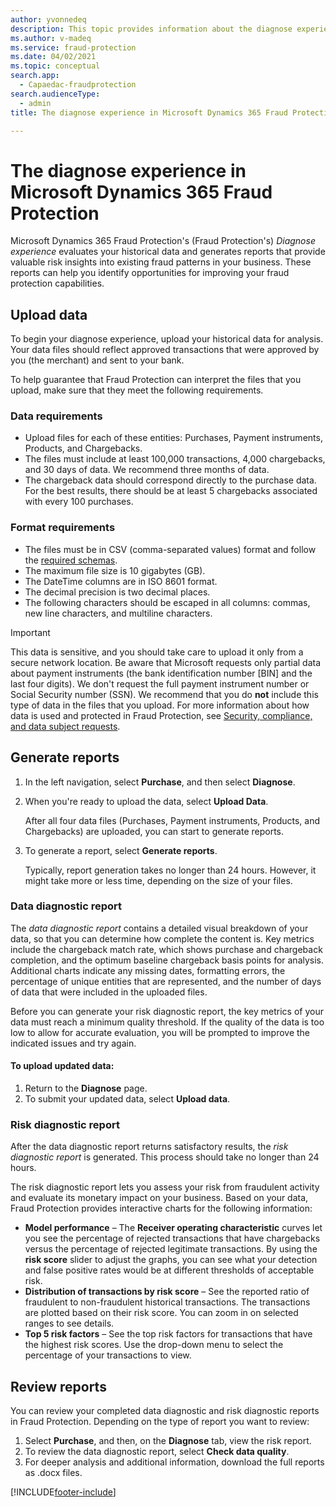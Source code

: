 ```yaml
---
author: yvonnedeq
description: This topic provides information about the diagnose experience in Microsoft Dynamics 365 Fraud Protection.
ms.author: v-madeq
ms.service: fraud-protection
ms.date: 04/02/2021
ms.topic: conceptual
search.app: 
  - Capaedac-fraudprotection
search.audienceType:
  - admin
title: The diagnose experience in Microsoft Dynamics 365 Fraud Protection

---
```


# The diagnose experience in Microsoft Dynamics 365 Fraud Protection

Microsoft Dynamics 365 Fraud Protection's (Fraud Protection's) *Diagnose experience* evaluates your historical data and generates reports that provide valuable risk insights into existing fraud patterns in your business. These reports can help you identify opportunities for improving your fraud protection capabilities.


## Upload data

To begin your diagnose experience, upload your historical data for analysis. Your data files should reflect approved transactions that were approved by you (the merchant) and sent to your bank.

To help guarantee that Fraud Protection can interpret the files that you upload, make sure that they meet the following requirements.

### Data requirements
- Upload files for each of these entities: Purchases, Payment instruments, Products, and Chargebacks.
- The files must include at least 100,000 transactions, 4,000 chargebacks, and 30 days of data. We recommend three months of data.
- The chargeback data should correspond directly to the purchase data. For the best results, there should be at least 5 chargebacks associated with every 100 purchases.

### Format requirements
- The files must be in CSV (comma-separated values) format and follow the [required schemas](view-purchase-protection-schemas.md).
- The maximum file size is 10 gigabytes (GB).
- The DateTime columns are in ISO 8601 format.
- The decimal precision is two decimal places.
- The following characters should be escaped in all columns: commas, new line characters, and multiline characters.

> [!IMPORTANT]
> This data is sensitive, and you should take care to upload it only from a secure network location. Be aware that Microsoft requests only partial data about payment instruments (the bank identification number \[BIN\] and the last four digits). We don't request the full payment instrument number or Social Security number (SSN). We recommend that you do **not** include this type of data in the files that you upload. For more information about how data is used and protected in Fraud Protection, see [Security, compliance, and data subject requests](security-compliance.md).

## Generate reports

1. In the left navigation, select **Purchase**, and then select **Diagnose**. 
1. When you're ready to upload the data, select **Upload Data**.

    After all four data files (Purchases, Payment instruments, Products, and Chargebacks) are uploaded, you can start to generate reports.

1. To generate a report, select **Generate reports**. 

    Typically, report generation takes no longer than 24 hours. However, it might take more or less time, depending on the size of your files.

### Data diagnostic report

The *data diagnostic report* contains a detailed visual breakdown of your data, so that you can determine how complete the content is. Key metrics include the chargeback match rate, which shows purchase and chargeback completion, and the optimum baseline chargeback basis points for analysis. Additional charts indicate any missing dates, formatting errors, the percentage of unique entities that are represented, and the number of days of data that were included in the uploaded files.

Before you can generate your risk diagnostic report, the key metrics of your data must reach a minimum quality threshold. If the quality of the data is too low to allow for accurate evaluation, you will be prompted to improve the indicated issues and try again. 

#### To upload updated data:
1. Return to the **Diagnose** page.
2. To submit your updated data, select **Upload data**.
 
### Risk diagnostic report

After the data diagnostic report returns satisfactory results, the *risk diagnostic report* is generated. This process should take no longer than 24 hours.

The risk diagnostic report lets you assess your risk from fraudulent activity and evaluate its monetary impact on your business. Based on your data, Fraud Protection provides interactive charts for the following information:

- **Model performance** – The **Receiver operating characteristic** curves let you see the percentage of rejected transactions that have chargebacks versus the percentage of rejected legitimate transactions. By using the **risk score** slider to adjust the graphs, you can see what your detection and false positive rates would be at different thresholds of acceptable risk.
- **Distribution of transactions by risk score** – See the reported ratio of fraudulent to non-fraudulent historical transactions. The transactions are plotted based on their risk score. You can zoom in on selected ranges to see details.
- **Top 5 risk factors** – See the top risk factors for transactions that have the highest risk scores. Use the drop-down menu to select the percentage of your transactions to view.

## Review reports

You can review your completed data diagnostic and risk diagnostic reports in Fraud Protection. Depending on the type of report you want to review: 

1. Select **Purchase**, and then, on the **Diagnose** tab, view the risk report.
1. To review the data diagnostic report, select **Check data quality**.
1. For deeper analysis and additional information, download the full reports as .docx files.


[!INCLUDE[footer-include](includes/footer-banner.md)]
